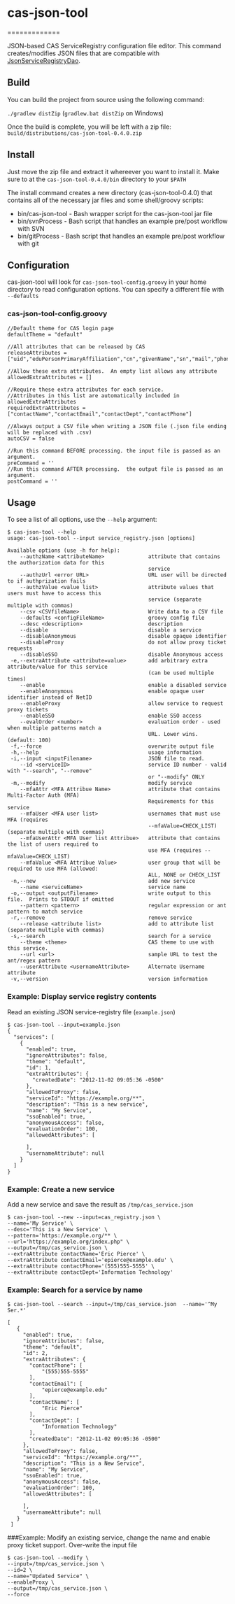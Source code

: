 # cas-json-tool
=============

JSON-based CAS ServiceRegistry configuration file editor.  This command creates/modifies JSON files that are compatible with [JsonServiceRegistryDao](https://github.com/Unicon/cas-addons/blob/master/src/main/java/net/unicon/cas/addons/serviceregistry/JsonServiceRegistryDao.java).

## Build
You can build the project from source using the following command:

`./gradlew distZip`  (`gradlew.bat distZip` on Windows)
     
Once the build is complete, you will be left with a zip file: 
`build/distributions/cas-json-tool-0.4.0.zip`

## Install
Just move the zip file and extract it whereever you want to install it. Make sure to at the `cas-json-tool-0.4.0/bin` directory to your `$PATH` 

The install command creates a new directory (cas-json-tool-0.4.0) that contains all of the necessary jar files and some shell/groovy scripts:

* bin/cas-json-tool - Bash wrapper script for the cas-json-tool jar file
* bin/svnProcess - Bash script that handles an example pre/post workflow with SVN
* bin/gitProcess - Bash script that handles an example pre/post workflow with git

## Configuration
cas-json-tool will look for `cas-json-tool-config.groovy` in your home directory to read configuration options.  You can specify a different file with `--defaults`
### cas-json-tool-config.groovy
```
//Default theme for CAS login page
defaultTheme = "default"

//All attributes that can be released by CAS
releaseAttributes = ["uid","eduPersonPrimaryAffiliation","cn","givenName","sn","mail","phone"]

//Allow these extra attributes.  An empty list allows any attribute
allowedExtraAttributes = []

//Require these extra attributes for each service.
//Attributes in this list are automatically included in allowedExtraAttributes
requiredExtraAttributes = ["contactName","contactEmail","contactDept","contactPhone"]

//Always output a CSV file when writing a JSON file (.json file ending will be replaced with .csv)
autoCSV = false

//Run this command BEFORE processing. the input file is passed as an argument.
preCommand = ''
//Run this command AFTER processing.  the output file is passed as an argument.
postCommand = ''
```    

## Usage
To see a list of all options, use the `--help` argument:

```
$ cas-json-tool --help
usage: cas-json-tool --input service_registry.json [options]

Available options (use -h for help):
    --authzName <attributeName>              attribute that contains the authorization data for this
                                             service
    --authzUrl <error URL>                   URL user will be directed to if authprization fails
    --authzValue <value list>                attribute values that users must have to access this
                                             service (separate multiple with commas)
    --csv <CSVfileName>                      Write data to a CSV file
    --defaults <configFileName>              groovy config file
    --desc <description>                     description
    --disable                                disable a service
    --disableAnonymous                       disable opaque identifier
    --disableProxy                           do not allow proxy ticket requests
    --disableSSO                             disable Anonymous access
 -e,--extraAttribute <attribute=value>       add arbitrary extra attribute/value for this service
                                             (can be used multiple times)
    --enable                                 enable a disabled service
    --enableAnonymous                        enable opaque user identifier instead of NetID
    --enableProxy                            allow service to request proxy tickets
    --enableSSO                              enable SSO access
    --evalOrder <number>                     evaluation order - used when multiple patterns match a
                                             URL. Lower wins. (default: 100)
 -f,--force                                  overwrite output file
 -h,--help                                   usage information
 -i,--input <inputFilename>                  JSON file to read.
    --id <serviceID>                         service ID number - valid with "--search", "--remove"
                                             or "--modify" ONLY
 -m,--modify                                 modify service
    --mfaAttr <MFA Attribue Name>            attribute that contains Multi-Factor Auth (MFA)
                                             Requirements for this service
    --mfaUser <MFA user list>                usernames that must use MFA (requires
                                             --mfaValue=CHECK_LIST) (separate multiple with commas)
    --mfaUserAttr <MFA User list Attribue>   attribute that contains the list of users required to
                                             use MFA (requires --mfaValue=CHECK_LIST)
    --mfaValue <MFA Attribue Value>          user group that will be required to use MFA (allowed:
                                             ALL, NONE or CHECK_LIST
 -n,--new                                    add new service
    --name <serviceName>                     service name
 -o,--output <outputFilename>                write output to this file.  Prints to STDOUT if omitted
    --pattern <pattern>                      regular expression or ant pattern to match service
 -r,--remove                                 remove service
    --release <attribute list>               add to attribute list (separate multiple with commas)
 -s,--search                                 search for a service
    --theme <theme>                          CAS theme to use with this service.
    --url <url>                              sample URL to test the ant/regex pattern
    --userAttribute <usernameAttribute>      Alternate Username attribute
 -v,--version                                version information
```

### Example: Display service registry contents
Read an existing JSON service-registry file (`example.json`)

```
$ cas-json-tool --input=example.json
{
  "services": [
    {
      "enabled": true,
      "ignoreAttributes": false,
      "theme": "default",
      "id": 1,
      "extraAttributes": {
        "createdDate": "2012-11-02 09:05:36 -0500"
      },
      "allowedToProxy": false,
      "serviceId": "https://example.org/**",
      "description": "This is a new service",
      "name": "My Service",
      "ssoEnabled": true,
      "anonymousAccess": false,
      "evaluationOrder": 100,
      "allowedAttributes": [

      ],
      "usernameAttribute": null
    }
  ]
}
```
     
### Example: Create a new service
Add a new  service and save the result as `/tmp/cas_service.json` 

```
$ cas-json-tool --new --input=cas_registry.json \
--name='My Service' \
--desc='This is a New Service' \
--pattern='https://example.org/** \
--url='https://example.org/index.php" \
--output=/tmp/cas_service.json \
--extraAttribute contactName='Eric Pierce' \
--extraAttribute contactEmail='epierce@example.edu' \
--extraAttribute contactPhone='(555)555-5555' \
--extraAttribute contactDept='Information Technology'
```   
    
### Example: Search for a service by name
 
```
$ cas-json-tool --search --input=/tmp/cas_service.json  --name='^My Ser.*'

[
   {
     "enabled": true,
     "ignoreAttributes": false,
     "theme": "default",
     "id": 2,
     "extraAttributes": {
       "contactPhone": [
           "(555)555-5555"
       ],
       "contactEmail": [
           "epierce@example.edu"
       ],
       "contactName": [
           "Eric Pierce"
       ],
       "contactDept": [
           "Information Technology"
       ],
       "createdDate": "2012-11-02 09:05:36 -0500"
     },
     "allowedToProxy": false,
     "serviceId": "https://example.org/**",
     "description": "This is a New Service",
     "name": "My Service",
     "ssoEnabled": true,
     "anonymousAccess": false,
     "evaluationOrder": 100,
     "allowedAttributes": [

     ],
     "usernameAttribute": null
   }
 ]
 ```
     
###Example: Modify an existing service, change the name and enable proxy ticket support.  Over-write the input file
```
$ cas-json-tool --modify \
--input=/tmp/cas_service.json \
--id=2 \
--name="Updated Service" \
--enableProxy \
--output=/tmp/cas_service.json \
--force
```
